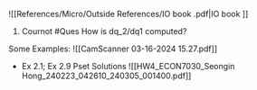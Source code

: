  ![[References/Micro/Outside References/IO book .pdf|IO book ]]


1) Cournot 
#Ques How is dq_2/dq1 computed? 

Some Examples: 
![[CamScanner 03-16-2024 15.27.pdf]]


* Ex 2.1; Ex 2.9 
Pset Solutions 
![[HW4_ECON7030_Seongin Hong_240223_042610_240305_001400.pdf]]